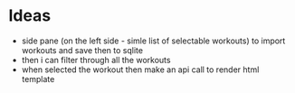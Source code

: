 # Ideas
- side pane (on the left side - simle list of selectable workouts) to import workouts and save then to sqlite
- then i can filter through all the workouts
- when selected the workout then make an api call to render html template
